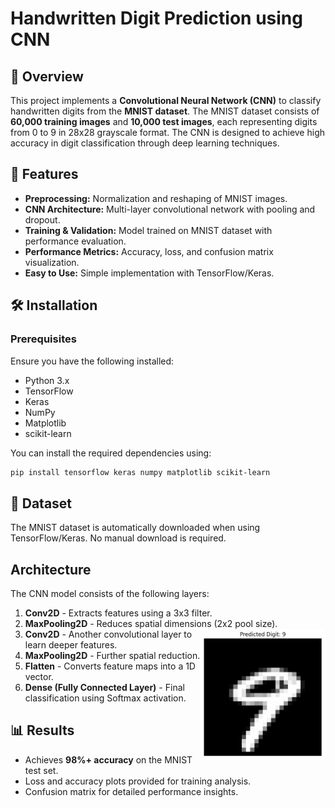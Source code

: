 # Handwritten Digit Prediction using CNN 

## 📌 Overview
This project implements a **Convolutional Neural Network (CNN)** to classify handwritten digits from the **MNIST dataset**. The MNIST dataset consists of **60,000 training images** and **10,000 test images**, each representing digits from 0 to 9 in 28x28 grayscale format. The CNN is designed to achieve high accuracy in digit classification through deep learning techniques.

## 🚀 Features
- **Preprocessing:** Normalization and reshaping of MNIST images.
- **CNN Architecture:** Multi-layer convolutional network with pooling and dropout.
- **Training & Validation:** Model trained on MNIST dataset with performance evaluation.
- **Performance Metrics:** Accuracy, loss, and confusion matrix visualization.
- **Easy to Use:** Simple implementation with TensorFlow/Keras.

## 🛠️ Installation
### Prerequisites
Ensure you have the following installed:
- Python 3.x
- TensorFlow
- Keras
- NumPy
- Matplotlib
- scikit-learn

You can install the required dependencies using:
```bash
pip install tensorflow keras numpy matplotlib scikit-learn
```

## 📂 Dataset
The MNIST dataset is automatically downloaded when using TensorFlow/Keras. No manual download is required.

## Architecture
The CNN model consists of the following layers: 
1. **Conv2D** - Extracts features using a 3x3 filter.
2. **MaxPooling2D** - Reduces spatial dimensions (2x2 pool size). <img src="result.png" alt="result" width="200" align="right">
3. **Conv2D** - Another convolutional layer to learn deeper features. 
4. **MaxPooling2D** - Further spatial reduction.
5. **Flatten** - Converts feature maps into a 1D vector.
6. **Dense (Fully Connected Layer)** - Final classification using Softmax activation.

## 📊 Results 
- Achieves **98%+ accuracy** on the MNIST test set.
- Loss and accuracy plots provided for training analysis.
- Confusion matrix for detailed performance insights.
